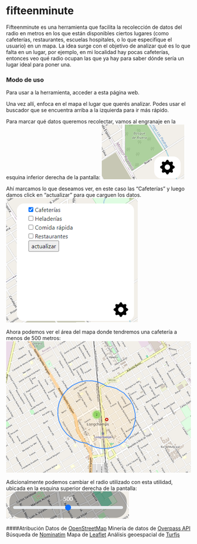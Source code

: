 # fifteenminute
Fifteenminute es una herramienta que facilita la recolección de datos del radio en metros en los que están disponibles ciertos lugares (como cafeterías, restaurantes, escuelas hospitales, o lo que especifique el usuario) en un mapa. La idea surge con el objetivo de analizar qué es lo que falta en un lugar, por ejemplo, en mi localidad hay pocas cafeterías, entonces veo qué radio ocupan las que ya hay para saber dónde sería un lugar ideal para poner una.

### Modo de uso
Para usar a la herramienta, acceder a esta página web.

Una vez allí, enfoca en el mapa el lugar que querés analizar. Podes usar el buscador que se encuentra arriba a la izquierda para ir más rápido.

Para marcar qué datos queremos recolectar, vamos al engranaje en la esquina inferior derecha de la pantalla:
![Engranaje](/assets/1.png)

Ahí marcamos lo que deseamos ver, en este caso las “Cafeterías” y luego damos click en “actualizar” para que carguen los datos.
![menu](/assets/2.png)

Ahora podemos ver el área del mapa donde tendremos una cafetería a menos de 500 metros:
![area](/assets/3.png)

Adicionalmente podemos cambiar el radio utilizado con esta utilidad, ubicada en la esquina superior derecha de la pantalla:
![radio](/assets/4.png)

####Atribución
Datos de [OpenStreetMap](www.openstreetmap.org)
Minería de datos de [Overpass API](https://overpass-api.de/)
Búsqueda de [Nominatim](https://nominatim.org/)
Mapa de [Leaflet](https://leafletjs.com/)
Análisis geoespacial de [Turfjs](https://turfjs.org/)

